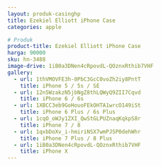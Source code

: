 ```yaml
---
layout: produk-casinghp
title: Ezekiel Elliott iPhone Case
categories: apple

# Produk
product-title: Ezekiel Elliott iPhone Case
harga: 90000
sku: hn-3488
image-drive: 1iB0a3DNen4cRpovdL-QOznxRthib7VHF
gallery:
  - url: 1thVMOVFE3h-0PbC3GcC0voZh2iy8PntT
    title: iPhone 5 / 5s / SE
  - url: 12n5WzakzN5jbNgZ8thLQWyQ9ZII7Cqvd
    title: iPhone 6 / 6s
  - url: 1XBCC3eb9GoHouoFEkOHTA1wrcO149iSt
    title: iPhone 6 Plus / 6s Plus
  - url: 1cqO_oWJy1ZXI_QwStGLPUZnaqKqkpS8r
    title: iPhone 7 / 8
  - url: 1qxbDoXv_i-hmiriNSX7wmPJSP0dehWhr
    title: iPhone 7 Plus / 8 Plus
  - url: 1iB0a3DNen4cRpovdL-QOznxRthib7VHF
    title: iPhone X
---
```

